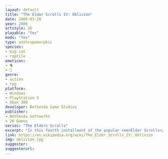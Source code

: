 ```yaml
---
layout: default
title: "The Elder Scrolls IV: Oblivion"
date: 2006-03-20
year: 2006
artstyle: 3D
playable: "Yes"
mods: "Yes"
type: anthropomorphic
species: 
- big cat
- reptile
emoticon: 
- 🐈
- 🦎
genre: 
- action
- rpg
platform:
- Windows
- PlayStation 3
- Xbox 360
developer: Bethesda Game Studios
publisher:
- Bethesda Softworks
- 2K Games
series: "The Elders Scrolls"
excerpt: "In this fourth installment of the popular <em>Elder Scrolls</em> series, there are two races that are animal-inspired: the cat-like Khajiit, and the lizard-like Argonians."
link: https://en.wikipedia.org/wiki/The_Elder_Scrolls_IV:_Oblivion
img: oblivion.jpg
suggester: 
suggesterurl:  
---
```


